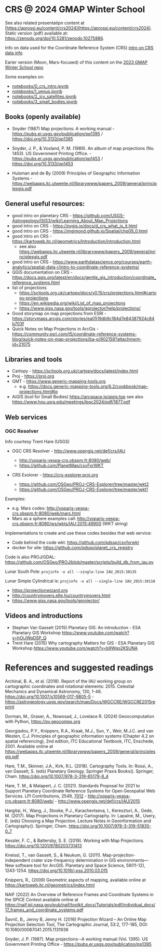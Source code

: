 # CRS @ 2024 GMAP Winter School

See also related presentatipn content at [https://aprossi.eu/content/crs2024](https://aprossi.eu/content/crs2024). Static version (pdf) available at: https://zenodo.org/doi/10.5281/zenodo.10275886.

Info on data used for the Coordinate Reference System (CRS) [intro on CRS data info](crs_data_info_2024-GMAP-winter-school.md)

Earier version (Moon, Mars-focused) of this content on the [2023 GMAP Winter School repo](https://github.com/europlanet-gmap/winter-school-2023/tree/main/crs)

Some examples on: 

* [notebooks/0_crs_intro.ipynb](./notebooks/0_crs_intro.ipynb)
* [notebooks/1_venus.ipynb](./notebooks/1_venus.ipynb)
* [notebooks/2_icy_satellites.ipynb](./notebooks/2_icy_satellites.ipynb)
* [notebooks/3_small_bodies.ipynb](./notebooks/3_small_bodies.ipynb)

## Books (openly available)

* Snyder (1987) Map projections: A working manual - https://pubs.er.usgs.gov/publication/pp1395 / https://doi.org/10.3133/pp1395 

* Snyder, J. P., & Voxland, P. M. (1989). An album of map projections (No. 1453). US Government Printing Office. - https://pubs.er.usgs.gov/publication/pp1453 / https://doi.org/10.3133/pp1453

* Huisman and de By (2009) Principles of Geographic Information Systems - https://webapps.itc.utwente.nl/librarywww/papers_2009/general/principlesgis.pdf

## General useful resources:

* good intro on planetary CRS - https://github.com/USGS-Astrogeology/ISIS3/wiki/Learning_About_Map_Projections
* good intro on CRS - https://pygis.io/docs/d_crs_what_is_it.html 
* good intro on CRS - https://mgimond.github.io/Spatial/chp09_0.html
* good intro on CRS - https://kartoweb.itc.nl/geometrics/Introduction/introduction.html
    * see also https://webapps.itc.utwente.nl/librarywww/papers_2009/general/principlesgis.pdf
* good intro on CRS - https://www.earthdatascience.org/courses/earth-analytics/spatial-data-r/intro-to-coordinate-reference-systems/
* QGIS documentation on CRS - https://docs.qgis.org/latest/en/docs/gentle_gis_introduction/coordinate_reference_systems.html
* list of projections 
  * https://scitools.org.uk/cartopy/docs/v0.15/crs/projections.html#cartopy-projections
  * https://en.wikipedia.org/wiki/List_of_map_projections
  * https://www.giss.nasa.gov/tools/gprojector/help/projections/
* Good storymap on map projections from ESRI - https://storymaps.arcgis.com/stories/ea0519db9c184d7e84387924c84b703f
* Quick Notes on Map Projections in ArcGis - https://community.esri.com/t5/coordinate-reference-systems-blog/quick-notes-on-map-projections/ba-p/902158?attachment-id=21075

## Libraries and tools

* Cartopy - https://scitools.org.uk/cartopy/docs/latest/index.html
* Proj - https://proj.org
* GMT - https://www.generic-mapping-tools.org
  * e.g. https://docs.generic-mapping-tools.org/6.2/cookbook/map-projections.html#jq
* AiGIS (tool for Small Bodies) https://arcspace.jp/aigis:top see also https://www.hou.usra.edu/meetings/lpsc2024/pdf/1877.pdf



## Web services 

### OGC Resolver

Info courtesy Trent Hare (USGS)

* OGC CRS Resolver - http://www.opengis.net/def/crs/IAU
  * http://voparis-vespa-crs.obspm.fr:8080/web/
  * https://github.com/PlanetMap/csvForWKT

* CRS Exolorer - https://crs-explorer.proj.org
  * https://github.com/OSGeo/PROJ-CRS-Explorer/tree/master/wkt2
  * https://github.com/OSGeo/PROJ-CRS-Explorer/tree/master/wkt1

Examples: 

* e.g. Mars codes: http://voparis-vespa-crs.obspm.fr:8080/web/mars.html
* Mars as a sphere examples call:
http://voparis-vespa-crs.obspm.fr:8080/ws/wkts/IAU:2015:49900 (WKT string)

Implementations to create and use these codes besides that web service:

* Code behind the code wkt: https://github.com/pdssp/csvforwkt
* docker for site: https://github.com/pdssp/planet_crs_registry

Code is also PROJ/GDAL: https://github.com/OSGeo/PROJ/blob/master/scripts/build_db_from_iau.py

Lunar South Pole:
```projinfo -o all --single-line IAU_2015:30135```

Lunar Simple Cylindrical is:
```projinfo -o all --single-line IAU_2015:30110```




* https://projectionwizard.org
* http://countrymovers.elte.hu/countrymovers.html
* https://www.giss.nasa.gov/tools/gprojector/

## Videos and introductions

* Stephan Van Gasselt (2015) Planetary GIS: An introduction - ESA Planetary GIS Workshop https://www.youtube.com/watch?v=hOiJWqDSP_Q 
* Trent Hare (2015) Why cartography Matters for GIS - ESA Planetary GIS Workshop https://www.youtube.com/watch?v=b9Wqo2KSUNA 

# References and suggested readings

Archinal, B. A., et al. (2018). Report of the IAU working group on cartographic coordinates and rotational elements: 2015. Celestial Mechanics and Dynamical Astronomy, 130, 1-46. https://doi.org/10.1007/s10569-017-9805-5 - https://astrogeology.usgs.gov/search/map/Docs/WGCCRE/WGCCRE2015reprint

Dorman, M., Graser, A., Nowosad, J., Lovelace R. (2024) Geoocomputation with Python, https://py.geocompx.org

Georgiadou, P.Y., Knippers, R.A., Kraak, M.J., Sun, Y., Weir, M.J.C. and van Westen, C.J. Principles of geographic information systems (Chapter 4.2 on spatial referencing), 2nd edition, ITC Educational Textbook, ITC, Enschede, 2001. Available online at https://webapps.itc.utwente.nl/librarywww/papers_2009/general/principlesgis.pdf 

Hare, T.M., Skinner, J.A., Kirk, R.L. (2018). Cartography Tools. In: Rossi, A., van Gasselt, S. (eds) Planetary Geology. Springer Praxis Books(). Springer, Cham. https://doi.org/10.1007/978-3-319-65179-8_4

Hare, T. M., & Malapert, J. C. (2021). Standards Proposal for 2021 to Support Planetary Coordinate Reference Systems for Open Geospatial Web Services. LPI Contributions, 2549, [7012](https://www.hou.usra.edu/meetings/planetdata2021/pdf/7012.pdf) - http://voparis-vespa-crs.obspm.fr:8080/web/ - http://www.opengis.net/def/crs/IAU/2015

Hargitai, H., Wang, J., Stooke, P.J., Karachevtseva, I., Kereszturi, A., Gede, M. (2017). Map Projections in Planetary Cartography. In: Lapaine, M., Usery, E. (eds) Choosing a Map Projection. Lecture Notes in Geoinformation and Cartography(). Springer, Cham. https://doi.org/10.1007/978-3-319-51835-0_7 

Kessler, F. C., & Battersby, S. E. (2019). Working with Map Projections. https://doi.org/10.1201/9780203731413 

Kneissl, T., van Gasselt, S., & Neukum, G. (2011). Map-projection-independent crater size-frequency determination in GIS environments—New software tool for ArcGIS. Planetary and Space Science, 59(11-12), 1243-1254. https://doi.org/10.1016/j.pss.2010.03.015

Knippers, R., (2009) Geometric aspects of mapping, available online at https://kartoweb.itc.nl/geometrics/index.html 

NAIF (2022) An Overview of Reference Frames and Coordinate Systems in the SPICE Context available online at https://naif.jpl.nasa.gov/pub/naif/toolkit_docs/Tutorials/pdf/individual_docs/17_frames_and_coordinate_systems.pdf 

Šavrič, B,, Jenny B,  Jenny H. (2016) Projection Wizard – An Online Map Projection Selection Tool, The Cartographic Journal, 53:2, 177-185, DOI: 10.1080/00087041.2015.1131938

Snyder, J. P. (1987). Map projections--A working manual (Vol. 1395). US Government Printing Office - https://pubs.er.usgs.gov/publication/pp1395
